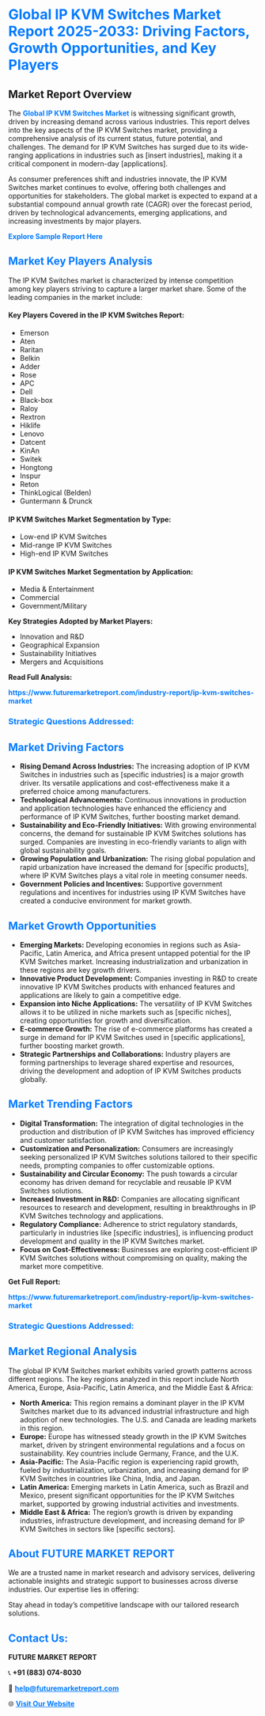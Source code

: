 <h1 style="color: #007BFF;">Global IP KVM Switches Market Report 2025-2033: Driving Factors, Growth Opportunities, and Key Players</h1>

<section id="overview">
<h2>Market Report Overview</h2>
<p>The <a href="https://www.futuremarketreport.com/industry-report/ip-kvm-switches-market" style="color: #007BFF; text-decoration: none;"><strong>Global IP KVM Switches Market</strong></a> is witnessing significant growth, driven by increasing demand across various industries. This report delves into the key aspects of the IP KVM Switches market, providing a comprehensive analysis of its current status, future potential, and challenges. The demand for IP KVM Switches has surged due to its wide-ranging applications in industries such as [insert industries], making it a critical component in modern-day [applications].</p>
<p>As consumer preferences shift and industries innovate, the IP KVM Switches market continues to evolve, offering both challenges and opportunities for stakeholders. The global market is expected to expand at a substantial compound annual growth rate (CAGR) over the forecast period, driven by technological advancements, emerging applications, and increasing investments by major players.</p>
</section>

<section id="overview">
<p><a href="https://www.futuremarketreport.com/request-sample/reportId=42946" style="color: #007BFF; text-decoration: none;"><strong>Explore Sample Report Here</strong></a></p>
</section>

<section id="key-players">
<h2 style="color: #007BFF;">Market Key Players Analysis</h2>
<p>The IP KVM Switches market is characterized by intense competition among key players striving to capture a larger market share. Some of the leading companies in the market include:</p>
<h4>Key Players Covered in the IP KVM Switches Report:</h4>
<ul><li>Emerson</li><li>Aten</li><li>Raritan</li><li>Belkin</li><li>Adder</li><li>Rose</li><li>APC</li><li>Dell</li><li>Black-box</li><li>Raloy</li><li>Rextron</li><li>Hiklife</li><li>Lenovo</li><li>Datcent</li><li>KinAn</li><li>Switek</li><li>Hongtong</li><li>Inspur</li><li>Reton</li><li>ThinkLogical (Belden)</li><li>Guntermann &amp; Drunck</li></ul>
<h4>IP KVM Switches Market Segmentation by Type:</h4>
<ul><li>Low-end IP KVM Switches</li><li>Mid-range IP KVM Switches</li><li>High-end IP KVM Switches</li></ul>

<h4>IP KVM Switches Market Segmentation by Application:</h4>
<ul><li>Media &amp; Entertainment</li><li>Commercial</li><li>Government/Military</li></ul>
<p><strong>Key Strategies Adopted by Market Players:</strong></p>
<ul>
<li>Innovation and R&D</li>
<li>Geographical Expansion</li>
<li>Sustainability Initiatives</li>
<li>Mergers and Acquisitions</li>
</ul>
</section>

<section>
<p><strong>Read Full Analysis: </strong></p><a href="https://www.futuremarketreport.com/industry-report/ip-kvm-switches-market" style="color: #007BFF; text-decoration: none;"><strong>https://www.futuremarketreport.com/industry-report/ip-kvm-switches-market</strong></a>
<h3 style="color: #007BFF;">Strategic Questions Addressed:</h3>
</section>

<section id="driving-factors">
<h2 style="color: #007BFF;">Market Driving Factors</h2>
<ul>
<li><strong>Rising Demand Across Industries:</strong> The increasing adoption of IP KVM Switches in industries such as [specific industries] is a major growth driver. Its versatile applications and cost-effectiveness make it a preferred choice among manufacturers.</li>
<li><strong>Technological Advancements:</strong> Continuous innovations in production and application technologies have enhanced the efficiency and performance of IP KVM Switches, further boosting market demand.</li>
<li><strong>Sustainability and Eco-Friendly Initiatives:</strong> With growing environmental concerns, the demand for sustainable IP KVM Switches solutions has surged. Companies are investing in eco-friendly variants to align with global sustainability goals.</li>
<li><strong>Growing Population and Urbanization:</strong> The rising global population and rapid urbanization have increased the demand for [specific products], where IP KVM Switches plays a vital role in meeting consumer needs.</li>
<li><strong>Government Policies and Incentives:</strong> Supportive government regulations and incentives for industries using IP KVM Switches have created a conducive environment for market growth.</li>
</ul>
</section>

<section id="growth-opportunities">
<h2 style="color: #007BFF;">Market Growth Opportunities</h2>
<ul>
<li><strong>Emerging Markets:</strong> Developing economies in regions such as Asia-Pacific, Latin America, and Africa present untapped potential for the IP KVM Switches market. Increasing industrialization and urbanization in these regions are key growth drivers.</li>
<li><strong>Innovative Product Development:</strong> Companies investing in R&D to create innovative IP KVM Switches products with enhanced features and applications are likely to gain a competitive edge.</li>
<li><strong>Expansion into Niche Applications:</strong> The versatility of IP KVM Switches allows it to be utilized in niche markets such as [specific niches], creating opportunities for growth and diversification.</li>
<li><strong>E-commerce Growth:</strong> The rise of e-commerce platforms has created a surge in demand for IP KVM Switches used in [specific applications], further boosting market growth.</li>
<li><strong>Strategic Partnerships and Collaborations:</strong> Industry players are forming partnerships to leverage shared expertise and resources, driving the development and adoption of IP KVM Switches products globally.</li>
</ul>
</section>

<section id="trending-factors">
<h2 style="color: #007BFF;">Market Trending Factors</h2>
<ul>
<li><strong>Digital Transformation:</strong> The integration of digital technologies in the production and distribution of IP KVM Switches has improved efficiency and customer satisfaction.</li>
<li><strong>Customization and Personalization:</strong> Consumers are increasingly seeking personalized IP KVM Switches solutions tailored to their specific needs, prompting companies to offer customizable options.</li>
<li><strong>Sustainability and Circular Economy:</strong> The push towards a circular economy has driven demand for recyclable and reusable IP KVM Switches solutions.</li>
<li><strong>Increased Investment in R&D:</strong> Companies are allocating significant resources to research and development, resulting in breakthroughs in IP KVM Switches technology and applications.</li>
<li><strong>Regulatory Compliance:</strong> Adherence to strict regulatory standards, particularly in industries like [specific industries], is influencing product development and quality in the IP KVM Switches market.</li>
<li><strong>Focus on Cost-Effectiveness:</strong> Businesses are exploring cost-efficient IP KVM Switches solutions without compromising on quality, making the market more competitive.</li>
</ul>
</section>

<section>
<p><strong>Get Full Report: </strong></p><a href="https://www.futuremarketreport.com/industry-report/ip-kvm-switches-market" style="color: #007BFF; text-decoration: none;"><strong>https://www.futuremarketreport.com/industry-report/ip-kvm-switches-market</strong></a>
<h3 style="color: #007BFF;">Strategic Questions Addressed:</h3>
</section>


<section id="regional-analysis">
<h2 style="color: #007BFF;">Market Regional Analysis</h2>
<p>The global IP KVM Switches market exhibits varied growth patterns across different regions. The key regions analyzed in this report include North America, Europe, Asia-Pacific, Latin America, and the Middle East & Africa:</p>
<ul>
<li><strong>North America:</strong> This region remains a dominant player in the IP KVM Switches market due to its advanced industrial infrastructure and high adoption of new technologies. The U.S. and Canada are leading markets in this region.</li>
<li><strong>Europe:</strong> Europe has witnessed steady growth in the IP KVM Switches market, driven by stringent environmental regulations and a focus on sustainability. Key countries include Germany, France, and the U.K.</li>
<li><strong>Asia-Pacific:</strong> The Asia-Pacific region is experiencing rapid growth, fueled by industrialization, urbanization, and increasing demand for IP KVM Switches in countries like China, India, and Japan.</li>
<li><strong>Latin America:</strong> Emerging markets in Latin America, such as Brazil and Mexico, present significant opportunities for the IP KVM Switches market, supported by growing industrial activities and investments.</li>
<li><strong>Middle East & Africa:</strong> The region’s growth is driven by expanding industries, infrastructure development, and increasing demand for IP KVM Switches in sectors like [specific sectors].</li>
</ul>
</section>

<footer>
<h2 style="color: #007BFF;">About FUTURE MARKET REPORT</h2>
<p>We are a trusted name in market research and advisory services, delivering actionable insights and strategic support to businesses across diverse industries. Our expertise lies in offering:</p>

<p>Stay ahead in today’s competitive landscape with our tailored research solutions.</p>

<h2 style="color: #007BFF;">Contact Us:</h2>
<p><strong>FUTURE MARKET REPORT</strong></p>
<p>📞 <strong>+91 (883) 074-8030</strong></p>
<p>📧 <strong><a href="mailto:help@futuremarketreport.com" style="color: #007BFF;">help@futuremarketreport.com</a></strong></p>
<p>🌐 <strong><a href="https://www.futuremarketreport.com/" style="color: #007BFF;">Visit Our Website</a></strong></p>
</footer>